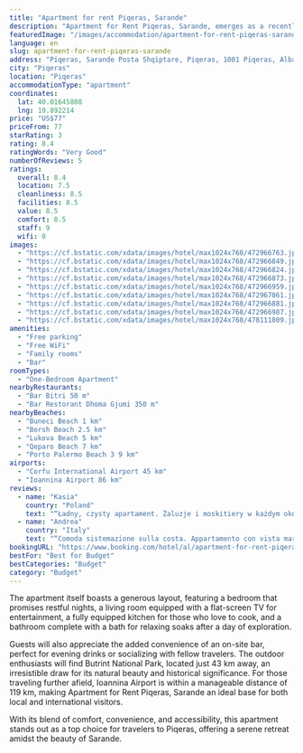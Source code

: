 ```yaml
---
title: "Apartment for rent Piqeras, Sarande"
description: "Apartment for Rent Piqeras, Sarande, emerges as a recently updated haven for travelers seeking the comfort of home with the convenience of modern amenities."
featuredImage: "/images/accommodation/apartment-for-rent-piqeras-sarande-472966763.jpg"
language: en
slug: apartment-for-rent-piqeras-sarande
address: "Piqeras, Sarande Posta Shqiptare, Piqeras, 1001 Piqeras, Albania"
city: "Piqeras"
location: "Piqeras"
accommodationType: "apartment"
coordinates:
  lat: 40.01645808
  lng: 19.892214
price: "US$77"
priceFrom: 77
starRating: 3
rating: 8.4
ratingWords: "Very Good"
numberOfReviews: 5
ratings:
  overall: 8.4
  location: 7.5
  cleanliness: 8.5
  facilities: 8.5
  value: 8.5
  comfort: 8.5
  staff: 9
  wifi: 0
images:
  - "https://cf.bstatic.com/xdata/images/hotel/max1024x768/472966763.jpg?k=f723953e174eba15e9bb6224395b0250e7fe7d20beeff5fdb057273c51b856d8&o=&hp=1"
  - "https://cf.bstatic.com/xdata/images/hotel/max1024x768/472966849.jpg?k=09705bff88e57b4239e66d01e52bf0fd73a01db6f12fcc41c13d30dec2eeeedf&o=&hp=1"
  - "https://cf.bstatic.com/xdata/images/hotel/max1024x768/472966824.jpg?k=79ac16f706a6803a4811098b54f4fe4dae1fd39e6d42e5dcf6d6f0ca1b7cf317&o=&hp=1"
  - "https://cf.bstatic.com/xdata/images/hotel/max1024x768/472966873.jpg?k=bb0b76db811aa912fb9593593c71bef0d44d8e44b8d45a6c543b44d69bdb8e86&o=&hp=1"
  - "https://cf.bstatic.com/xdata/images/hotel/max1024x768/472966959.jpg?k=c7e3772fb441d554d01d0885c8b404598df6f4161424e1de4254d0d4ebbc3352&o=&hp=1"
  - "https://cf.bstatic.com/xdata/images/hotel/max1024x768/472967061.jpg?k=acba76d16168828d03505531428985ca8296dcf3d8e60143bfc8bd851e2d655a&o=&hp=1"
  - "https://cf.bstatic.com/xdata/images/hotel/max1024x768/472966881.jpg?k=0fc439358736a8d152339e8447854cfc21f6f30a74fc6fbc0a96999cc03f4a6e&o=&hp=1"
  - "https://cf.bstatic.com/xdata/images/hotel/max1024x768/472966987.jpg?k=ff40d44cab120bfc8d57b54fd9a4aa7ab1168956d2d53686357f98fb9b0a2d3d&o=&hp=1"
  - "https://cf.bstatic.com/xdata/images/hotel/max1024x768/478111809.jpg?k=79a5fa502b7729922e8f0ed43bf6ae59628694472c5c0d15f873c94b7df5ba25&o=&hp=1"
amenities:
  - "Free parking"
  - "Free WiFi"
  - "Family rooms"
  - "Bar"
roomTypes:
  - "One-Bedroom Apartment"
nearbyRestaurants:
  - "Bar Bitri 50 m"
  - "Bar Restorant Dhoma Gjumi 350 m"
nearbyBeaches:
  - "Buneci Beach 1 km"
  - "Borsh Beach 2.5 km"
  - "Lukova Beach 5 km"
  - "Qeparo Beach 7 km"
  - "Porto Palermo Beach 3 9 km"
airports:
  - "Corfu International Airport 45 km"
  - "Ioannina Airport 86 km"
reviews:
  - name: "Kasia"
    country: "Poland"
    text: "“Ładny, czysty apartament. Żaluzje i moskitiery w każdym oknie. Łazienka czysta i przestronna. Pralka do dyspozycji.”"
  - name: "Andrea"
    country: "Italy"
    text: "“Comoda sistemazione sulla costa. Appartamento con vista mare stupenda sul tramonto. Fuori dal traffico spaziosa e pulita.”"
bookingURL: "https://www.booking.com/hotel/al/apartment-for-rent-piqeras-sarande.en-gb.html?aid=8035640"
bestFor: "Best for Budget"
bestCategories: "Budget"
category: "Budget"
---
```


The apartment itself boasts a generous layout, featuring a bedroom that promises restful nights, a living room equipped with a flat-screen TV for entertainment, a fully equipped kitchen for those who love to cook, and a bathroom complete with a bath for relaxing soaks after a day of exploration.

Guests will also appreciate the added convenience of an on-site bar, perfect for evening drinks or socializing with fellow travelers. The outdoor enthusiasts will find Butrint National Park, located just 43 km away, an irresistible draw for its natural beauty and historical significance. For those traveling further afield, Ioannina Airport is within a manageable distance of 119 km, making Apartment for Rent Piqeras, Sarande an ideal base for both local and international visitors.

With its blend of comfort, convenience, and accessibility, this apartment stands out as a top choice for travelers to Piqeras, offering a serene retreat amidst the beauty of Sarande.